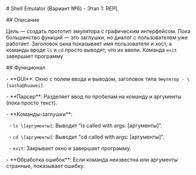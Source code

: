 \# Shell Emulator (Вариант №6) - Этап 1: REPL



\## Описание

Цель — создать прототип эмулятора с графическим интерфейсом. Пока большинство функций — это заглушки, но диалог с пользователем уже работает. Заголовок окна показывает имя пользователя и хост, а команды вроде `ls` и `cd` просто выводят, что их ввели. Команда `exit` завершает программу



\## Функционал

\- \*\*GUI\*\*: Окно с полем ввода и выводом, заголовок типа `Эмулятор - \[sasha@huawei]`.

\- \*\*Парсер\*\*: Разделяет ввод по пробелам на команду и аргументы (пока просто текст).

\- \*\*Команды-заглушки\*\*:

&nbsp; - `ls \[аргументы]`: Выводит "ls called with args: \[аргументы]".

&nbsp; - `cd \[аргументы]`: Выводит "cd called with args: \[аргументы]".

&nbsp; - `exit`: Закрывает окно и завершает программу.

\- \*\*Обработка ошибок\*\*: Если команда неизвестна или аргументы странные, показывает ошибку.

